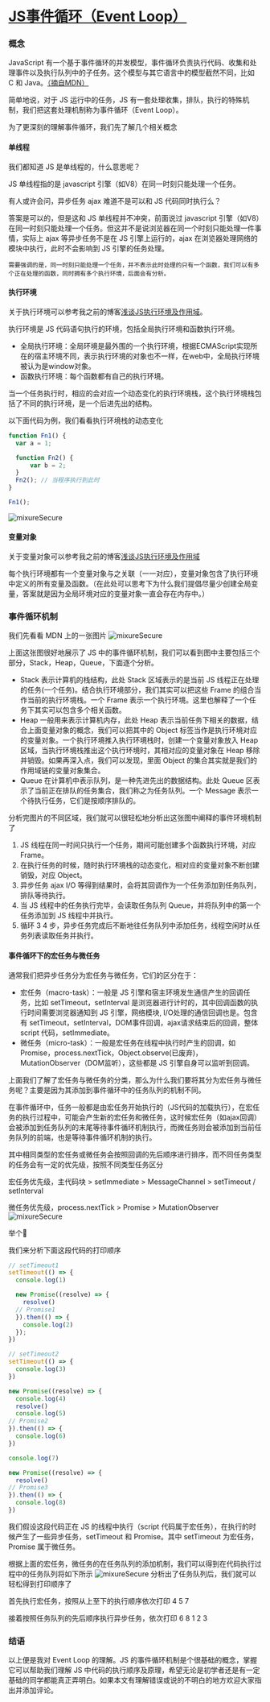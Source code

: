 # [JS事件循环（Event Loop）](https://www.cnblogs.com/formercoding/p/12906640.html)

### 概念

JavaScript 有一个基于事件循环的并发模型，事件循环负责执行代码、收集和处理事件以及执行队列中的子任务。这个模型与其它语言中的模型截然不同，比如 C 和 Java。[（摘自MDN）](https://developer.mozilla.org/zh-CN/docs/Web/JavaScript/EventLoop)

简单地说，对于 JS 运行中的任务，JS 有一套处理收集，排队，执行的特殊机制，我们把这套处理机制称为事件循环（Event Loop）。

为了更深刻的理解事件循环，我们先了解几个相关概念

#### 单线程

我们都知道 JS 是单线程的，什么意思呢？

JS 单线程指的是 javascript 引擎（如V8）在同一时刻只能处理一个任务。

有人或许会问，异步任务 ajax 难道不是可以和 JS 代码同时执行么？

答案是可以的，但是这和 JS 单线程并不冲突，前面说过 javascript 引擎（如V8）在同一时刻只能处理一个任务。但这并不是说浏览器在同一个时刻只能处理一件事情，实际上 ajax 等异步任务不是在 JS 引擎上运行的，ajax 在浏览器处理网络的模块中执行，此时不会影响到 JS 引擎的任务处理。

```
需要强调的是，同一时刻只能处理一个任务，并不表示此时处理的只有一个函数，我们可以有多个正在处理的函数，同时拥有多个执行环境，后面会有分析。
```

#### 执行环境

关于执行环境可以参考我之前的博客[浅谈JS执行环境及作用域](https://www.cnblogs.com/formercoding/p/5881304.html)。

执行环境是 JS 代码语句执行的环境，包括全局执行环境和函数执行环境。

- 全局执行环境：全局环境是最外围的一个执行环境，根据ECMAScript实现所在的宿主环境不同，表示执行环境的对象也不一样，在web中，全局执行环境被认为是window对象。
- 函数执行环境：每个函数都有自己的执行环境。

当一个任务执行时，相应的会对应一个动态变化的执行环境栈，这个执行环境栈包括了不同的执行环境，是一个后进先出的结构。

以下面代码为例，我们看看执行环境栈的动态变化

```js
function Fn1() {
  var a = 1;

  function Fn2() {
      var b = 2;
  }
  Fn2(); // 当程序执行到此时
}

Fn1();
```

<img :src="$withBase('/images/JS/jsEventLoop.assets/bg2015071004-1615470682675.png')" alt="mixureSecure">

#### 变量对象

关于变量对象可以参考我之前的博客[浅谈JS执行环境及作用域](https://www.cnblogs.com/formercoding/p/5881304.html)

每个执行环境都有一个变量对象与之关联（一一对应），变量对象包含了执行环境中定义的所有变量及函数。（在此处可以思考下为什么我们提倡尽量少创建全局变量，答案就是因为全局环境对应的变量对象一直会存在内存中。）

### 事件循环机制

我们先看看 MDN 上的一张图片
<img :src="$withBase('/images/JS/jsEventLoop.assets/1027993-20200517201444501-1827901668.png')" alt="mixureSecure">

上面这张图很好地展示了 JS 中的事件循环机制，我们可以看到图中主要包括三个部分，Stack，Heap，Queue，下面逐个分析。

- Stack 表示计算机的栈结构，此处 Stack 区域表示的是当前 JS 线程正在处理的任务(一个任务)。结合执行环境部分，我们其实可以把这些 Frame 的组合当作当前的执行环境栈。一个 Frame 表示一个执行环境。这里也解释了一个任务下其实可以包含多个相关函数。
- Heap 一般用来表示计算机内存，此处 Heap 表示当前任务下相关的数据，结合上面变量对象的概念，我们可以把其中的 Object 标签当作是执行环境对应的变量对象。一个执行环境推入执行环境栈时，创建一个变量对象放入 Heap 区域，当执行环境栈推出这个执行环境时，其相对应的变量对象在 Heap 移除并销毁。如果再深入点，我们可以发现，里面 Object 的集合其实就是我们的作用域链的变量对象集合。
- Queue 在计算机中表示队列，是一种先进先出的数据结构。此处 Queue 区表示了当前正在排队的任务集合，我们称之为任务队列。一个 Message 表示一个待执行任务，它们是按顺序排队的。

分析完图片的不同区域，我们就可以很轻松地分析出这张图中阐释的事件环境机制了

1. JS 线程在同一时间只执行一个任务，期间可能创建多个函数执行环境，对应 Frame。
2. 在执行任务的时候，随时执行环境栈的动态变化，相对应的变量对象不断创建销毁，对应 Object。
3. 异步任务 ajax I/O 等得到结果时，会将其回调作为一个任务添加到任务队列，排队等待执行。
4. 当 JS 线程中的任务执行完毕，会读取任务队列 Queue，并将队列中的第一个任务添加到 JS 线程中并执行。
5. 循环 3 4 步，异步任务完成后不断地往任务队列中添加任务，线程空闲时从任务列表读取任务并执行。

#### 事件循环下的宏任务与微任务

通常我们把异步任务分为宏任务与微任务，它们的区分在于：

- 宏任务（macro-task）：一般是 JS 引擎和宿主环境发生通信产生的回调任务，比如 setTimeout，setInterval 是浏览器进行计时的，其中回调函数的执行时间需要浏览器通知到 JS 引擎，网络模块, I/O处理的通信回调也是。包含有 setTimeout，setInterval，DOM事件回调，ajax请求结束后的回调，整体 script 代码，setImmediate。
- 微任务（micro-task）：一般是宏任务在线程中执行时产生的回调，如 Promise，process.nextTick，Object.observe(已废弃)， MutationObserver（DOM监听），这些都是 JS 引擎自身可以监听到回调。

上面我们了解了宏任务与微任务的分类，那么为什么我们要将其分为宏任务与微任务呢？主要是因为其添加到事件循环中的任务队列的机制不同。

在事件循环中，任务一般都是由宏任务开始执行的（JS代码的加载执行），在宏任务的执行过程中，可能会产生新的宏任务和微任务，这时候宏任务（如ajax回调）会被添加到任务队列的末尾等待事件循环机制执行，而微任务则会被添加到当前任务队列的前端，也是等待事件循环机制的执行。

其中相同类型的宏任务或微任务会按照回调的先后顺序进行排序，而不同任务类型的任务会有一定的优先级，按照不同类型任务区分

宏任务优先级，主代码块 > setImmediate > MessageChannel > setTimeout / setInterval

微任务优先级，process.nextTick > Promise > MutationObserver
<img :src="$withBase('/images/JS/jsEventLoop.assets/1027993-20200517201508564-925237420.png')" alt="mixureSecure">

举个🌰

我们来分析下面这段代码的打印顺序

```js
// setTimeout1
setTimeout(() => {
  console.log(1)

  new Promise((resolve) => {
    resolve()
  // Promise1
  }).then(() => {
    console.log(2)
  });
})

// setTimeout2
setTimeout(() => {
  console.log(3)
})

new Promise((resolve) => {
  console.log(4)
  resolve()
  console.log(5)
// Promise2
}).then(() => {
  console.log(6)
})

console.log(7)

new Promise((resolve) => {
  resolve()
// Promise3
}).then(() => {
  console.log(8)
})
```

我们假设这段代码正在 JS 的线程中执行（script 代码属于宏任务），在执行的时候产生了一些异步任务，setTimeout 和 Promise。其中 setTimeout 为宏任务，Promise 属于微任务。

根据上面的宏任务，微任务的在任务队列的添加机制，我们可以得到在代码执行过程中的任务队列将如下所示
<img :src="$withBase('/images/JS/jsEventLoop.assets/1027993-20200517201526461-715634913.png')" alt="mixureSecure">
分析出了任务队列后，我们就可以轻松得到打印顺序了

首先执行宏任务，按照从上至下的执行顺序依次打印 4 5 7

接着按照任务队列的先后顺序执行异步任务，依次打印 6 8 1 2 3

### 结语

以上便是我对 Event Loop 的理解。JS 的事件循环机制是个很基础的概念，掌握它可以帮助我们理解 JS 中代码的执行顺序及原理，希望无论是初学者还是有一定基础的同学都能真正弄明白。如果本文有理解错误或说的不明白的地方欢迎大家指出并添加评论。